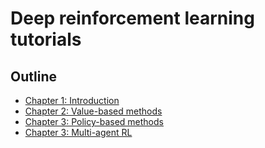 # Deep reinforcement learning tutorials


## Outline
- [Chapter 1: Introduction](./docs/ch1-introduction.md)
- [Chapter 2: Value-based methods](./docs/ch2-value-based-methods.md)
- [Chapter 3: Policy-based methods](./docs/ch3-policy-based-methods.md)
- [Chapter 3: Multi-agent RL](./docs/ch4-multi-agent-rl.md)